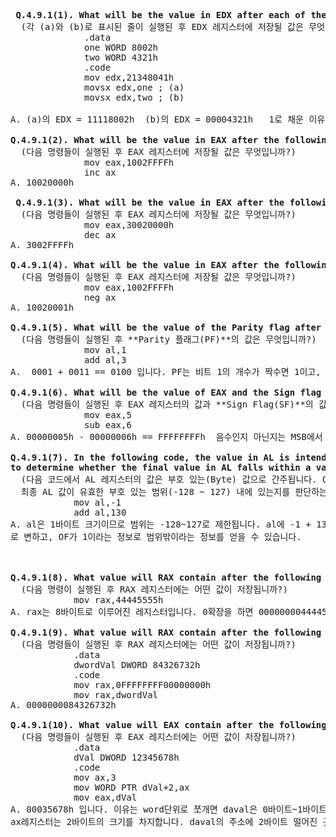 <pre>
<b> Q.4.9.1(1). What will be the value in EDX after each of the lines marked (a) and (b) execute? </b>
  (각 (a)와 (b)로 표시된 줄이 실행된 후 EDX 레지스터에 저장될 값은 무엇입니까?)
              .data
              one WORD 8002h
              two WORD 4321h
              .code
              mov edx,21348041h
              movsx edx,one ; (a)
              movsx edx,two ; (b) 

A. (a)의 EDX = 11118002h  (b)의 EDX = 00004321h   1로 채운 이유는 one은 MSB가 1이라 음수이기에 1로 채웠고, two는 MSB가 0이라 양수이기에 0으로 채웠습니다.

<b>Q.4.9.1(2). What will be the value in EAX after the following lines execute?</b>
  (다음 명령들이 실행된 후 EAX 레지스터에 저장될 값은 무엇입니까?)
              mov eax,1002FFFFh
              inc ax
A. 10020000h 

<b> Q.4.9.1(3). What will be the value in EAX after the following lines execute? </b>
  (다음 명령들이 실행된 후 EAX 레지스터에 저장될 값은 무엇입니까?)
              mov eax,30020000h
              dec ax
A. 3002FFFFh

<b>Q.4.9.1(4). What will be the value in EAX after the following lines execute? </b>
  (다음 명령들이 실행된 후 EAX 레지스터에 저장될 값은 무엇입니까?)
              mov eax,1002FFFFh
              neg ax
A. 10020001h

<b>Q.4.9.1(5). What will be the value of the Parity flag after the following lines execute? </b>
  (다음 명령들이 실행된 후 **Parity 플래그(PF)**의 값은 무엇입니까?)
              mov al,1
              add al,3
A.  0001 + 0011 == 0100 입니다. PF는 비트 1의 개수가 짝수면 1이고, 홀수면 0입니다. 그러므로 PF = 0입니다.

<b>Q.4.9.1(6). What will be the value of EAX and the Sign flag after the following lines execute?</b>
  (다음 명령들이 실행된 후 EAX 레지스터의 값과 **Sign Flag(SF)**의 값은 무엇입니까?)
              mov eax,5
              sub eax,6
A. 00000005h - 00000006h == FFFFFFFFh  음수인지 아닌지는 MSB에서 1이면 음수입니다. 음수이면 SF가 1이 되고 아니면 0입니다. 그렇기에 SF = 1 입니다.

<b>Q.4.9.1(7). In the following code, the value in AL is intended to be a signed byte. Explain how the Overflow flag helps, or does not help you, 
to determine whether the final value in AL falls within a valid signed range.</b>
  (다음 코드에서 AL 레지스터의 값은 부호 있는(Byte) 값으로 간주됩니다. Overflow Flag(OF)가 
  최종 AL 값이 유효한 부호 있는 범위(-128 ~ 127) 내에 있는지를 판단하는 데 도움이 되는지, 그렇지 않은지를 설명하세요.)
            mov al,-1
            add al,130
A. al은 1바이트 크기이므로 범위는 -128~127로 제한됩니다. al에 -1 + 130의 계산 결과인 범위 밖인 129가 들어와 overflow가 일어나게 됩니다. 이 떄문에 OF = 1 
로 변하고, OF가 1이라는 정보로 범위밖이라는 정보를 얻을 수 있습니다.



<b>Q.4.9.1(8). What value will RAX contain after the following instruction executes?</b>
  (다음 명령이 실행된 후 RAX 레지스터에는 어떤 값이 저장됩니까?)
            mov rax,44445555h
A. rax는 8바이트로 이루어진 레지스터입니다. 0확장을 하면 0000000044445555h 입니다.

<b>Q.4.9.1(9). What value will RAX contain after the following instructions execute?</b>
  (다음 명령들이 실행된 후 RAX 레지스터에는 어떤 값이 저장됩니까?)
            .data
            dwordVal DWORD 84326732h
            .code
            mov rax,0FFFFFFFF00000000h
            mov rax,dwordVal
A. 0000000084326732h

<b>Q.4.9.1(10). What value will EAX contain after the following instructions execute?</b>
  (다음 명령들이 실행된 후 EAX 레지스터에는 어떤 값이 저장됩니까?)
            .data
            dVal DWORD 12345678h
            .code
            mov ax,3
            mov WORD PTR dVal+2,ax
            mov eax,dVal
A. 00035678h 입니다. 이유는 word단위로 쪼개면 daval은 0바이트~1바이트 5678h, 2바이트~3바이트 1234h입니다.
ax레지스터는 2바이트의 크기를 차지합니다. daval의 주소에 2바이트 떨어진 곳에 ax 값인 0003h를 넣는 것이기에 00035678h 입니다.


 

